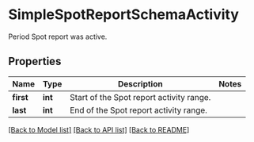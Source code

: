 # SimpleSpotReportSchemaActivity

Period Spot report was active.

## Properties
Name | Type | Description | Notes
------------ | ------------- | ------------- | -------------
**first** | **int** | Start of the Spot report activity range. | 
**last** | **int** | End of the Spot report activity range. | 

[[Back to Model list]](../README.md#documentation-for-models) [[Back to API list]](../README.md#documentation-for-api-endpoints) [[Back to README]](../README.md)


